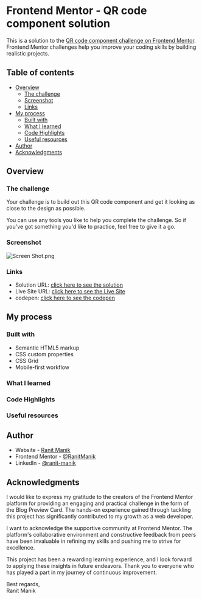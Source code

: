 # Frontend Mentor - QR code component solution

This is a solution to the [QR code component challenge on Frontend Mentor](https://www.frontendmentor.io/challenges/qr-code-component-iux_sIO_H). Frontend Mentor challenges help you improve your coding skills by building realistic projects. 

## Table of contents

- [Overview](#overview)
  - [The challenge](#the-challenge)
  - [Screenshot](#screenshot)
  - [Links](#links)
- [My process](#my-process)
  - [Built with](#built-with)
  - [What I learned](#what-i-learned)
  - [Code Highlights](#code-highlights)
  - [Useful resources](#Useful-resources)
- [Author](#author)
- [Acknowledgments](#acknowledgments)

## Overview

### The challenge


Your challenge is to build out this QR code component and get it looking as close to the design as possible.

You can use any tools you like to help you complete the challenge. So if you've got something you'd like to practice, feel free to give it a go.

### Screenshot

![Screen Shot.png](Screen%20Shot.png)

### Links

- Solution
  URL: [click here to see the solution](https://www.frontendmentor.io/solutions/qr-code-component-using-html-css-svjAZqvJiC)
- Live Site
  URL: [click here to see the Live Site](https://ranitmanik.github.io/frontendmentor-challenges/FrontendMentor05%E2%80%94QR%20code%20component/index.html)
- codepen: [click here to see the codepen](https://codepen.io/RANIT-MANIK/pen/ExMVXaL)

## My process

### Built with

- Semantic HTML5 markup
- CSS custom properties
- CSS Grid
- Mobile-first workflow

### What I learned

### Code Highlights


### Useful resources


## Author

- Website - [Ranit Manik](https://ranitmanik.github.io/Portfolio-1.0)
- Frontend Mentor - [@RanitManik](https://www.frontendmentor.io/profile/RanitManik)
- LinkedIn - [@ranit-manik](https://www.linkedin.com/in/ranit-manik/)

## Acknowledgments

I would like to express my gratitude to the creators of the Frontend Mentor platform for providing an engaging and
practical challenge in the form of the Blog Preview Card. The hands-on experience gained through tackling this project
has significantly contributed to my growth as a web developer.

I want to acknowledge the supportive community at Frontend Mentor. The platform's collaborative environment and
constructive feedback from peers have been invaluable in refining my skills and pushing me to strive for excellence.

This project has been a rewarding learning experience, and I look forward to applying these insights in future
endeavors. Thank you to everyone who has played a part in my journey of continuous improvement.

Best regards,<br>
Ranit Manik


